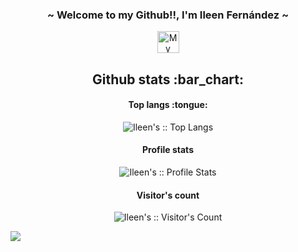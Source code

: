 <h3 align="center"> ~ Welcome to my Github!!, I'm Ileen Fernández ~</h3>

<!-- <h2 align="center">You can reach me at :alien:</h2> -->

<p align="center">
  <a href="https://www.linkedin.com/in/ileen-garc%C3%ADa-sampedro-fern%C3%A1ndez-0a0733225/">
    <img src="https://www.vectorlogo.zone/logos/linkedin/linkedin-icon.svg" alt="My LinkedIn profile" height="35" width="35">
  </a>
</p>

<h2 align="center">Github stats :bar_chart:</h2>

<h4 align="center">Top langs :tongue:</h4>

<p align="center"><img src="https://github-readme-stats.vercel.app/api/top-langs/?username=Ileenfdz&langs_count=10&theme=tokyonight&layout=compact" alt="Ileen's :: Top Langs" /></p>

<h4 align="center">Profile stats</h4>

<p align="center"><img src="https://github-readme-stats.vercel.app/api?username=Ileenfdz&show_icons=true&theme=synthwave" alt="Ileen's :: Profile Stats" /></p>

<h4 align="center">Visitor's count</h4>

<p align="center"><img src="https://profile-counter.glitch.me/%7BIleenfdz%7D/count.svg" alt="Ileen's :: Visitor's Count" /></p>
<img align="center" src='file:///C:/Users/fear1/Desktop/Mario%20background.png'>
